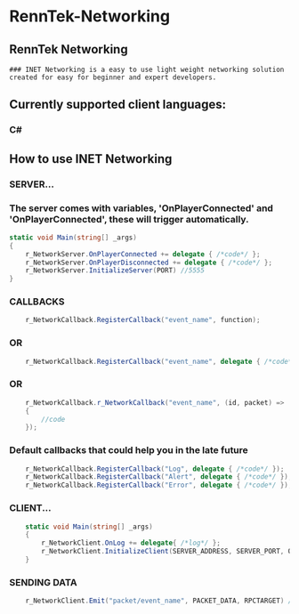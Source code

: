 # RennTek-Networking

## RennTek Networking
	### INET Networking is a easy to use light weight networking solution created for easy for beginner and expert developers.

## Currently supported client languages:
### C#

## How to use INET Networking

### SERVER...

### The server comes with variables, 'OnPlayerConnected' and 'OnPlayerConnected', these will trigger automatically.

```cs
static void Main(string[] _args)
{
	r_NetworkServer.OnPlayerConnected += delegate { /*code*/ };
	r_NetworkServer.OnPlayerDisconnected += delegate { /*code*/ };
	r_NetworkServer.InitializeServer(PORT) //5555
}
```

### CALLBACKS

```cs
	r_NetworkCallback.RegisterCallback("event_name", function);
```

### OR

```cs
	r_NetworkCallback.RegisterCallback("event_name", delegate { /*code*/ });
```

### OR

```cs
	r_NetworkCallback.r_NetworkCallback("event_name", (id, packet) =>
	{
		//code
	});
```

### Default callbacks that could help you in the late future

```cs
	r_NetworkCallback.RegisterCallback("Log", delegate { /*code*/ });
	r_NetworkCallback.RegisterCallback("Alert", delegate { /*code*/ });
	r_NetworkCallback.RegisterCallback("Error", delegate { /*code*/ });
```

### CLIENT...

```cs
	static void Main(string[] _args)
	{
		r_NetworkClient.OnLog += delegate{ /*log*/ };
		r_NetworkClient.InitializeClient(SERVER_ADDRESS, SERVER_PORT, ON_CONNECT_CALLBACK, ON_DISCONNECT_CALLBACK);
	}
```

### SENDING DATA
```cs
	r_NetworkClient.Emit("packet/event_name", PACKET_DATA, RPCTARGET) //ALL, OTHERS, SERVER
```
